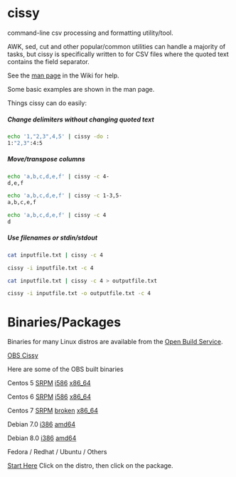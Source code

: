 cissy
=====
command-line csv processing and formatting utility/tool.

AWK, sed, cut and other popular/common utilities can handle a 
majority of tasks, but cissy is specifically written to for CSV
files where the quoted text contains the field separator.

See the [man page](https://github.com/slass100/cissy/wiki/man-page) in the 
Wiki for help.


Some basic examples are shown in the man page.

Things cissy can do easily:

##### Change delimiters without changing quoted text
```bash
echo '1,"2,3",4,5' | cissy -do :
1:"2,3":4:5
```

##### Move/transpose columns
```bash
echo 'a,b,c,d,e,f' | cissy -c 4-
d,e,f
```

```bash
echo 'a,b,c,d,e,f' | cissy -c 1-3,5-
a,b,c,e,f
```


```bash
echo 'a,b,c,d,e,f' | cissy -c 4
d
```

##### Use filenames or stdin/stdout

```bash
cat inputfile.txt | cissy -c 4

cissy -i inputfile.txt -c 4
```

```bash
cat inputfile.txt | cissy -c 4 > outputfile.txt

cissy -i inputfile.txt -o outputfile.txt -c 4
```


Binaries/Packages
===================

Binaries for many Linux distros are available from the [Open Build Service](https://build.opensuse.org/).

[OBS Cissy](https://build.opensuse.org/package/show/home:slass100/cissy)

Here are some of the OBS built binaries


Centos 5
[SRPM](http://download.opensuse.org/repositories/home:/slass100/CentOS_5/src/cissy-0.4-16.1.src.rpm)
[i586](http://download.opensuse.org/repositories/home:/slass100/CentOS_5/i386/cissy-0.4-16.1.i386.rpm)
[x86_64](http://download.opensuse.org/repositories/home:/slass100/CentOS_5/x86_64/cissy-0.4-16.1.x86_64.rpm)


Centos 6
[SRPM](http://download.opensuse.org/repositories/home:/slass100/CentOS_6/src/cissy-0.4-16.1.src.rpm)
[i586](http://download.opensuse.org/repositories/home:/slass100/CentOS_6/i686/cissy-0.4-16.1.i686.rpm)
[x86_64](http://download.opensuse.org/repositories/home:/slass100/CentOS_6/x86_64/cissy-0.4-16.1.x86_64.rpm)


Centos 7
[SRPM](http://download.opensuse.org/repositories/home:/slass100/CentOS_7/src/cissy-0.4-16.1.src.rpm)
[broken](http://download.opensuse.org/repositories/home:/slass100/CentOS_7/i686/cissy-0.4-16.1.i686.rpm)
[x86_64](http://download.opensuse.org/repositories/home:/slass100/CentOS_7/x86_64/cissy-0.4-16.1.x86_64.rpm)


Debian 7.0 
[i386](http://download.opensuse.org/repositories/home:/slass100/Debian_7.0/i386/cissy_0.4_i386.deb)
[amd64](http://download.opensuse.org/repositories/home:/slass100/Debian_7.0/amd64/cissy_0.4_amd64.deb)


Debian 8.0 
[i386](http://download.opensuse.org/repositories/home:/slass100/Debian_8.0/i386/cissy_0.4_i386.deb)
[amd64](http://download.opensuse.org/repositories/home:/slass100/Debian_8.0/amd64/cissy_0.4_amd64.deb)

Fedora / Redhat / Ubuntu / Others

[Start Here](https://build.opensuse.org/package/show/home:slass100/cissy)
Click on the distro, then click on the package.

